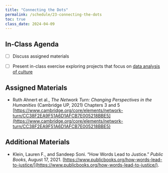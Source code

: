```yaml
---
title: "Connecting the Dots"
permalink: /schedule/23-connecting-the-dots
toc: true
class_date: 2024-04-09
---
```


## In-Class Agenda

- [ ] Discuss assigned materials
- [ ] Present in-class exercise exploring projects that focus on [data analysis of culture]({{site.baseurl}}/cultural-data-analysis)


## Assigned Materials

- Ruth Ahnert et al., *The Network Turn: Changing Perspectives in the Humanities* (Cambridge UP, 2021) Chapters 3 and 5 [https://www.cambridge.org/core/elements/network-turn/CC38F2EA9F51A6D1AFCB7E005218BBE5](https://www.cambridge.org/core/elements/network-turn/CC38F2EA9F51A6D1AFCB7E005218BBE5)

## Additional Materials

- Klein, Lauren F., and Sandeep Soni. “How Words Lead to Justice.” *Public Books*, August 17, 2021. [https://www.publicbooks.org/how-words-lead-to-justice/](https://www.publicbooks.org/how-words-lead-to-justice/).